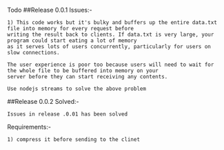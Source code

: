 Todo
##Release 0.0.1
Issues:-

	1) This code works but it's bulky and buffers up the entire data.txt file into memory for every request before
	writing the result back to clients. If data.txt is very large, your program could start eating a lot of memory
	as it serves lots of users concurrently, particularly for users on slow connections.

	The user experience is poor too because users will need to wait for the whole file to be buffered into memory on your
	server before they can start receiving any contents.

	Use nodejs streams to solve the above problem

##Release 0.0.2
Solved:-

	Issues in release .0.01 has been solved

Requirements:-

	1) compress it before sending to the clinet

